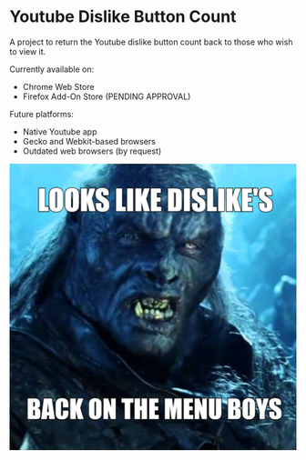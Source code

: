 # Youtube Dislike Button Count
A project to return the Youtube dislike button count back to those who wish to view it.

Currently available on:
- Chrome Web Store
- Firefox Add-On Store (PENDING APPROVAL)

Future platforms:
- Native Youtube app
- Gecko and Webkit-based browsers
- Outdated web browsers (by request)

![Screenshot](images/meme.png)
